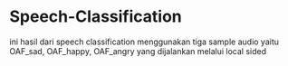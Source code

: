 # Speech-Classification
ini hasil dari speech classification menggunakan tiga sample audio yaitu OAF_sad, OAF_happy, OAF_angry yang dijalankan melalui local sided
